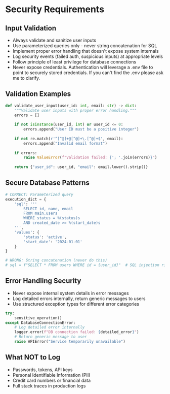 # Security Requirements

## Input Validation
- Always validate and sanitize user inputs
- Use parameterized queries only - never string concatenation for SQL
- Implement proper error handling that doesn't expose system internals
- Log security events (failed auth, suspicious inputs) at appropriate levels
- Follow principle of least privilege for database connections
- Never expose credentials. Authentication will leverage a .env file to point to securely stored credentials. If you can't find the .env please ask me to clarify.

## Validation Examples
```python
def validate_user_input(user_id: int, email: str) -> dict:
    """Validate user inputs with proper error handling."""
    errors = []
    
    if not isinstance(user_id, int) or user_id <= 0:
        errors.append("User ID must be a positive integer")
    
    if not re.match(r'^[^@]+@[^@]+\.[^@]+$', email):
        errors.append("Invalid email format")
    
    if errors:
        raise ValueError(f"Validation failed: {'; '.join(errors)}")
    
    return {"user_id": user_id, "email": email.lower().strip()}
```

## Secure Database Patterns
```python
# CORRECT: Parameterized query
execution_dict = {
    'sql': '''
        SELECT id, name, email 
        FROM main.users 
        WHERE status = %(status)s 
        AND created_date >= %(start_date)s
    ''',
    'values': {
        'status': 'active',
        'start_date': '2024-01-01'
    }
}

# WRONG: String concatenation (never do this)
# sql = f"SELECT * FROM users WHERE id = {user_id}"  # SQL injection risk!
```

## Error Handling Security
- Never expose internal system details in error messages
- Log detailed errors internally, return generic messages to users
- Use structured exception types for different error categories

```python
try:
    sensitive_operation()
except DatabaseConnectionError:
    # Log detailed error internally
    logger.error(f"DB connection failed: {detailed_error}")
    # Return generic message to user
    raise APIError("Service temporarily unavailable")
```

## What NOT to Log
- Passwords, tokens, API keys
- Personal Identifiable Information (PII)
- Credit card numbers or financial data
- Full stack traces in production logs